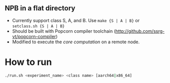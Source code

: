 NPB in a flat directory
-----------------------

- Currently support class S, A, and B. Use `make {S | A | B}` or `setclass.sh {S | A | B}`
- Should be built with Popcorn compiler toolchain (http://github.com/ssrg-vt/popcorn-compiler)
- Modified to execute the *core computation* on a remote node.

# How to run

```bash
./run.sh <experiment_name> <class name> [aarch64|x86_64]
```
